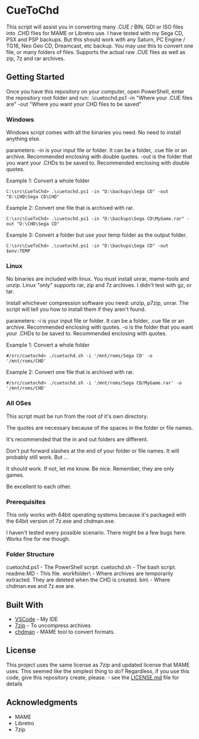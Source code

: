 # CueToChd

This script will assist you in converting many .CUE / BIN, GDI or ISO files into .CHD files for MAME or Libretro use. I have tested with my Sega CD, PSX and PSP backups. But this should work with any Saturn, PC Engine / TG16, Neo Geo CD, Dreamcast, etc backup. You may use this to convert one file, or many folders of files. Supports the actual raw .CUE files as well as zip, 7z and rar archives.

## Getting Started

Once you have this repository on your computer, open PowerShell, enter the repository root folder and run:
.\cuetochd.ps1 -in "Where your .CUE files are" -out "Where you want your CHD files to be saved"

### Windows
Windows script comes with all the binaries you need. No need to install anything else.

parameters:
-in is your input file or folder. It can be a folder, .cue file or an archive. Recommended enclosing with double quotes.
-out is the folder that you want your .CHDs to be saved to. Recommended enclosing with double quotes.

Example 1: Convert a whole folder
```
C:\src\CueToChd> .\cuetochd.ps1 -in "D:\backups\Sega CD" -out "D:\CHD\Sega CD\CHD"
```
Example 2: Convert one file that is archived with rar.
```
C:\src\CueToChd> .\cuetochd.ps1 -in "D:\backups\Sega CD\MyGame.rar" -out "D:\CHD\Sega CD"
```
Example 3: Convert a folder but use your temp folder as the output folder.
```
C:\src\CueToChd> .\cuetochd.ps1 -in "D:\backups\Sega CD" -out $env:TEMP
```

### Linux
No binaries are included with linux. You must install unrar, mame-tools and unzip.
Linux "only" supports rar, zip and 7z archives. I didn't test with gz, or tar.

Install whichever compression software you need: unzip, p7zip, unrar.
The script will tell you how to install them if they aren't found.

parameters:
-i is your input file or folder. It can be a folder, .cue file or an archive. Recommended enclosing with quotes.
-o is the folder that you want your .CHDs to be saved to. Recommended enclosing with quotes.

Example 1: Convert a whole folder
```
#/src/cuetochd> ./cuetochd.sh -i '/mnt/roms/Sega CD' -o '/mnt/roms/CHD'
```
Example 2: Convert one file that is archived with rar.
```
#/src/cuetochd> ./cuetochd.sh -i '/mnt/roms/Sega CD/MyGame.rar' -o '/mnt/roms/CHD'
```
### All OSes
This script must be run from the root of it's own directory.

The quotes are necessary because of the spaces in the folder or file names.

It's recommended that the in and out folders are different.

Don't put forward slashes at the end of your folder or file names. It will probably still work. But ...

It should work. If not, let me know. Be nice. Remember, they are only games.

Be excellent to each other.

### Prerequisites

This only works with 64bit operating systems because it's packaged with the 64bit version of 7z.exe and chdman.exe.

I haven't tested every possible scenario. There might be a few bugs here. Works fine for me though.

### Folder Structure

cuetochd.ps1 - The PowerShell script.
cuetochd.sh - The bash script.
readme.MD - This file.
workfolder\ - Where archives are temporarily extracted. They are deleted when the CHD is created.
bin\ - Where chdman.exe and 7z.exe are.

## Built With

* [VSCode](https://code.visualstudio.com/) - My IDE
* [7zip](https://www.7-zip.org/) - To uncompress archives
* [chdman](https://github.com/mamedev/mame/blob/master/src/tools/chdman.cpp) - MAME tool to convert formats.


## License

This project uses the same license as 7zip and updated license that MAME uses. This seemed like the simplest thing to do? Regardless, if you use this code, give this repository create, please. - see the [LICENSE.md](LICENSE.md) file for details

## Acknowledgments

* MAME
* Libretro
* 7zip
